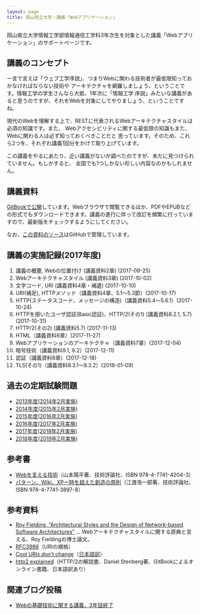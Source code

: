 ```yaml
---
layout: page
title: 岡山県立大学・講義「Webアプリケーション」
---
```

岡山県立大学情報工学部情報通信工学科3年次生を対象とした講義「Webアプリケーション」のサポートページです。

## 講義のコンセプト

一言で言えば「ウェブ工学序説」、つまりWebに関わる技術者が最低限知っておかなければならない技術や
アーキテクチャを網羅しましょう、ということです。情報工学の学生さんなら大抵、1年次に「情報工学
序説」みたいな講義があると思うのですが、それをWebを対象にしてやりましょう、ということですね。

現代のWebを理解する上で、RESTに代表されるWebアーキテクチャスタイルは必須の知識です。また、
Webアクセシビリティに関する最低限の知識もまた、Webに関わる人は必ず知っておくべきことだと
思っています。そのため、これら2つを、それぞれ講義1回分をかけて取り上げています。

この講義をやるにあたり、近い講義がないか調べたのですが、未だに見つけられていません。もしかすると、
全国でも1つしかない珍しい内容なのかもしれません。

## 講義資料

[GitBookで公開](https://kunishi.gitbooks.io/web-application-textbook/)しています。Webブラウザで閲覧できるほか、PDFやEPUBなどの形式でもダウンロードできます。講義の進行に伴って改訂を頻繁に行っていますので、最新版をチェックするようにしてください。

なお、[この資料のソース](https://github.com/kunishi/web-application-textbook)はGitHubで管理しています。

## 講義の実施記録(2017年度)

1. 講義の概要, Webの位置付け (講義資料2章) (2017-09-25)
2. Webアーキテクチャスタイル (講義資料3章) (2017-10-02)
3. 文字コード, URI (講義資料4章・補遺) (2017-10-10)
4. URI(補足), HTTPメソッド（講義資料4章、5.1〜5.3節）(2017-10-17)
5. HTTP(ステータスコード、メッセージの構造)（講義資料5.4〜5.6.1）(2017-10-24)
6. HTTPを用いたユーザ認証(Basic認証)、HTTP/2(その1) (講義資料8.2.1, 5.7)(2017-10-31)
7. HTTP/2(その2) (講義資料5.7) (2017-11-13)
8. HTML（講義資料6章）(2017-11-27)
9. Webアプリケーションのアーキテクチャ（講義資料7章）(2017-12-04)
10. 暗号技術（講義資料9.1, 9.2）(2017-12-11)
11. 認証（講義資料8章）(2017-12-18)
12. TLS(その1)（講義資料9.3.1〜9.3.2）(2018-01-09)

## 過去の定期試験問題

- [2013年度(2014年2月実施)](opu-webapplications-exam-2014.pdf)
- [2014年度(2015年2月実施)](opu-webapplications-exam-2015.pdf)
- [2015年度(2016年2月実施)](opu-webapplications-exam-2016.pdf)
- [2016年度(2017年2月実施)](opu-webapplications-exam-2017.pdf)
- [2017年度(2018年2月実施)](https://docs.google.com/document/d/1c2T-a3QGZpwwbC2svddXYv6JtJg5sEi44G2h7UIHHts/edit?usp=sharing)
- [2018年度(2019年2月実施)](https://docs.google.com/document/d/1mIcUlzcize5o-XdXoSlEMYUsu-cfvHjwNEchPk5vRag/edit?usp=sharing)

## 参考書

- [Webを支える技術](https://gihyo.jp/magazine/wdpress/plus/978-4-7741-4204-3)（山本陽平著、技術評論社、ISBN 978-4-7741-4204-3）
- [パターン、Wiki、XPー時を超えた創造の原則](https://gihyo.jp/magazine/wdpress/plus/978-4-7741-3897-8)（江渡浩一郎著、技術評論社、ISBN 978-4-7741-3897-8）

## 参考資料

- <a href="https://www.ics.uci.edu/~fielding/pubs/dissertation/top.htm" data-proofer-ignore>Roy Fielding, “Architectural Styles and the Design of Network-based Software Architectures”</a> … Webアーキテクチャスタイルに関する原典と言える、Roy Fieldingの博士論文。
- [RFC3986](https://www.ietf.org/rfc/rfc3986.txt)（URIの規格）
- [Cool URIs don't change](https://www.w3.org/Provider/Style/URI.html.en)（[日本語訳](http://www.kanzaki.com/docs/Style/URI.html)）
- [http2 explained](https://www.gitbook.com/book/bagder/http2-explained/details)（HTTP/2の解説書、Daniel Stenberg著、GitBookによるオンライン書籍、日本語訳あり）

## 関連ブログ投稿

- [Webの基礎技術に関する講義、3年目終了](https://knsm.net/web%E3%81%AE%E5%9F%BA%E7%A4%8E%E6%8A%80%E8%A1%93%E3%81%AB%E9%96%A2%E3%81%99%E3%82%8B%E8%AC%9B%E7%BE%A9-3%E5%B9%B4%E7%9B%AE%E7%B5%82%E4%BA%86-d243d9f8bf78#.kaj75op74)
